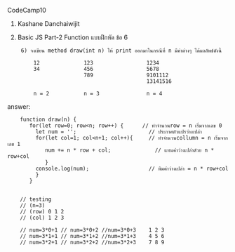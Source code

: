 CodeCamp10  
1. Kashane Danchaiwijit  
2. Basic JS Part-2 Function แบบฝึกหัด  ข้อ 6

        6) จงเขียน method draw(int n) ให้ print ออกมาในกรณีที่ n มีค่าต่างๆ ได้ผลลัพธ์ดังนี้

            12              123                 1234
            34              456                 5678
                            789                 9101112
                                                13141516
            
            n = 2           n = 3               n = 4

answer:
   
   
        function draw(n) {
           for(let row=0; row<n; row++) {      // ทำจำนวนrow = n เริ่มจากเลข 0
             let num = '';                       // ประกาศตัวแปรว่างเปล่า
             for(let col=1; col<n+1; col++){     // ทำจำนวนcollumn = n เริ่มจากเลข 1
                num += n * row + col;              // แทนค่าว่างเปล่าดัวย n * row+col
                }
             console.log(num);                   // พิมค่าว่างเปล่า = n * row+col
             }
           }


        // testing
        // (n=3)
        // (row) 0 1 2
        // (col) 1 2 3

        // num=3*0+1 // num=3*0+2 //num=3*0+3    1 2 3
        // num=3*1+1 // num=3*1+2 //num=3*1+3    4 5 6
        // num=3*2+1 // num=3*2+2 //num=3*2+3    7 8 9